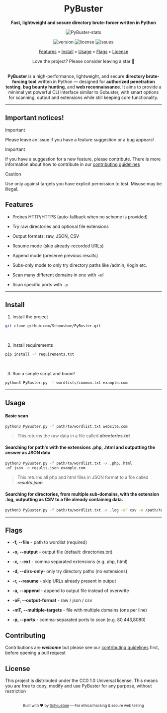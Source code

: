 <div align="center">
 <h1>PyBuster</h1>
  <p><b>Fast, lightweight and secure directory brute-forcer written in Python</b></p>

   ![PyBuster-stats](https://github-readme-stats.vercel.app/api/pin/?username=Schousboe&repo=PyBuster&theme=dark&icon_color=00FF88")

  <img src="https://img.shields.io/badge/version-1.1-blue.svg" alt="version">
  <img src="https://img.shields.io/github/license/Schousboe/PyBuster?color=blue" alt="license">
  <img src="https://img.shields.io/github/issues/Schousboe/PyBuster?color=green" alt="issues">

  <br/>

  <p align="center">
    <a href="#features">Features</a> 
    •
    <a href="#install">Install</a> 
    •
    <a href="#usage">Usage</a> 
    •
    <a href="#flags">Flags</a> 
    •
    <a href="LICENSE">License</a>

   Love the project? Please consider leaving a star 🌟
  </p>
</div>

<br/>

<div align="center">
<strong>PyBuster</strong> is a high-performance, lightweight, and secure <strong>directory brute-forcing tool</strong> written in Python — designed for <strong>authorized penetration testing</strong>, <strong>bug bounty hunting</strong>, and <strong>web reconnaissance</strong>.  
It aims to provide a minimal yet powerful CLI interface similar to Gobuster, with smart options for scanning, output and extensions while still keeping core functionality.
</div>

---

## Important notices!

> [!IMPORTANT]
> Please leave an issue if you have a feature suggestion or a bug appears!

> [!IMPORTANT]
> If you have a suggestion for a new feature, please contribute. There is more information about how to contribute in our [contributing guidelines](CONTRIBUTING.md)

> [!CAUTION]  
> Use only against targets you have explicit permission to test. Misuse may be illegal.

## Features

- Probes HTTP/HTTPS (auto-fallback when no scheme is provided)

- Try raw directories and optional file extensions

- Output formats: raw, JSON, CSV

- Resume mode (skip already-recorded URLs)

- Append mode (preserve previous results)

- Subs-only mode to only try directory paths like /admin, /login etc.

- Scan many different domains in one with `-mT`

- Scan specific ports with `-p`

---

## Install


1. Install the project
```bash
git clone github.com/Schousboe/PyBuster.git
```
<br/>

2. Install requirements
```bash
pip install -r requirements.txt
```
<br/>

3. Run a simple script and boom!
```bash
python3 PyBuster.py -f wordlists/common.txt example.com
```

---

## Usage

#### Basic scan

```bash
python3 PyBuster.py -f path/to/wordlist.txt website.com
```
> This returns the raw data in a file called ***directories.txt***
 
#### Searching for path's with the extensions .php, .html and outputting the answer as JSON data

```bash
python3 PyBuster.py -f path/to/wordlist.txt -x .php,.html 
-oF json -o results.json example.com
```
> This returns all php and html files in JSON format to a file called ***results.json***

#### Searching for directories, from multiple sub-domains, with the extension .log, outputting as CSV to a file already containing data.

```bash
python3 PyBuster.py -f path/to/wordlist.txt -x .log -oF csv -o /path/to/output.csv --resume -d -mT path/to/targets.txt
```

---

## Flags

- **-f, --file** - path to wordlist (required)

- **-o, --output** - output file (default: directories.txt)

- **-x, --ext** - comma separated extensions (e.g. php, html)

- **-d, --dirs-only**- only try directory paths (no extensions)

- **-r, --resume** - skip URLs already present in output

- **-a, --append** - append to output file instead of overwrite

- **-oF, --output-format** - raw / json / csv

- **-mT, --multiple-targets** - file with multiple domains (one per line)

- **-p, --ports** - comma-separated ports to scan (e.g. 80,443,8080)


## Contributing

Contributions are ***welcome*** but please see our [contributing guidelines](CONTRIBUTING.md) first, before opening a pull request

## License

This project is distributed under the CC0 1.0 Universal license.
This means you are free to copy, modify and use PyBuster for any purpose, without restriction

<br/>
<div align="center"> <sub>Built with ❤️ by <a target="_blank" href="https://github.com/Schousboe">Schousboe</a> — For ethical hacking & secure web testing</sub> </div>